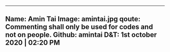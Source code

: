 -----
Name: Amin Tai
Image: amintai.jpg
qoute: Commenting shall only be used for codes and not on people.
Github: amintai
D&T: 1st october 2020 | 02:20 PM
-----
